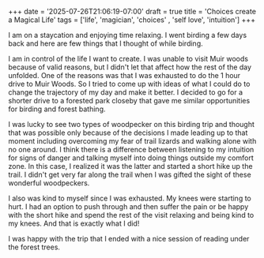 +++
date = '2025-07-26T21:06:19-07:00'
draft = true
title = 'Choices create a Magical Life'
tags = ['life', 'magician', 'choices' , 'self love', 'intuition']
+++

I am on a staycation and enjoying time relaxing. I went birding a few days back and here are few things that I thought of while birding.

I am in control of the life I want to create. I was unable to visit Muir woods because of valid reasons, but I didn't let that affect how the rest of the day unfolded. One of the reasons was that I was exhausted to do the 1 hour drive to Muir Woods. So I tried to come up with ideas of what I could do to change the trajectory of my day and make it better. I decided to go for a shorter drive to a forested park closeby that gave me similar opportunities for birding and forest bathing.

I was lucky to see two types of woodpecker on this birding trip and thought that was possible only because of the decisions I made leading up to that moment including overcoming my fear of trail lizards and walking alone with no one around. I think there is a difference between listening to my intuition for signs of danger and talking myself into doing things outside my comfort zone. In this case, I realized it was the latter and started a short hike up the trail. I didn't get very far along the trail when I was gifted the sight of these wonderful woodpeckers. 

I also was kind to myself since I was exhausted. My knees were starting to hurt. I had an option to push through and then suffer the pain or be happy with the short hike and spend the rest of the visit relaxing and being kind to my knees. And that is exactly what I did!

I was happy with the trip that I ended with a nice session of reading under the forest trees. 
